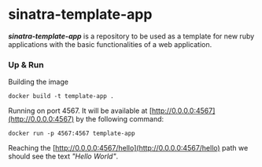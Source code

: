 # sinatra-template-app
<b><i>sinatra-template-app</i></b> is a repository to be used as a template for new ruby applications with the basic functionalities of a web application.

### Up & Run

Building the image
```
docker build -t template-app .
```

Running on port 4567. It will be available at [http://0.0.0.0:4567](http://0.0.0.0:4567) by the following command:
```
docker run -p 4567:4567 template-app
```

Reaching the [http://0.0.0.0:4567/hello](http://0.0.0.0:4567/hello) path we should see the text <i>"Hello World"</i>.
